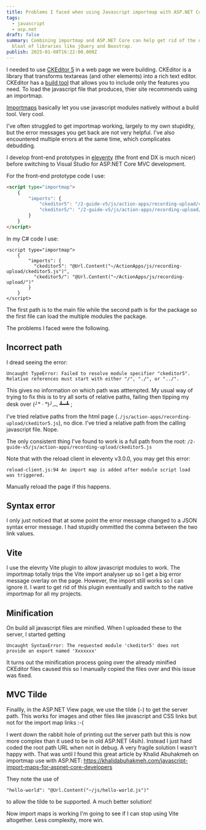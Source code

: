 ```yaml
---
title: Problems I faced when using Javascript importmap with ASP.NET Core
tags:
  - javascript
  - asp.net
draft: false
summary: Combining importmap and ASP.NET Core can help get rid of the default
  bloat of libraries like jQuery and Boostrap.
publish: 2025-01-08T16:22:00.000Z
---
```

I needed to use [CKEditor 5](https://github.com/ckeditor/ckeditor5/) in a web page we were building. CKEditor is a library that transforms textareas (and other elements) into a rich text editor.  CKEditor has a [build tool](https://ckeditor.com/ckeditor-5/builder/) that allows you to include only the features you need. To load the javascript file that produces, thier site recommends using an importmap.

[Importmaps](https://developer.mozilla.org/en-US/docs/Web/HTML/Element/script/type/importmap) basically let you use javascript modules natively without a build tool. Very cool.

I've often struggled to get importmap working, largely to my own stupidity, but the error messages you get back are not very helpful. I've also encountered multiple errors at the same time, which complicates debudding.

I develop front-end prototypes in [eleventy](<>) (the front end DX is much nicer) before switching to Visual Studio for ASP.NET Core MVC development.

For the front-end prototype code I use: 

</div>

<div class="pg-full-width">
<div class="pg-column-wide-1">

```html
<script type="importmap">
    {
        "imports": {
            "ckeditor5": "/2-guide-v5/js/action-apps/recording-upload/ckeditor5.js",
            "ckeditor5/": "/2-guide-v5/js/action-apps/recording-upload/"
        }
    }
</script>
```

</div>
</div>

<div class="pg-main-inner pg-flow">
In my C# code I use:
</div>

<div class="pg-full-width">
<div class="pg-column-wide-1">

```dotnet
<script type="importmap">
    {
        "imports": {
          "ckeditor5": "@Url.Content("~/ActionApps/js/recording-upload/ckeditor5.js")",
          "ckeditor5/": "@Url.Content("~/ActionApps/js/recording-upload/")"
        }
    }
</script>
```

</div>
</div>

<div class="pg-main-inner pg-flow">

The first path is to the main file while the second path is for the package so the first file can load the multiple modules the package.

The problems I faced were the following.

## Incorrect path

I dread seeing the error:

```jsstacktrace
Uncaught TypeError: Failed to resolve module specifier "ckeditor5". Relative references must start with either "/", "./", or "../".
```

This gives no information on which path was atttempted. My usual way of trying to fix this is to try all sorts of relative paths, failing then tipping my desk over (╯° · °)╯︵ ┻━┻ ;

I've tried relative paths from the html page (`./js/action-apps/recording-upload/ckeditor5.js`), no dice. I've tried a relative path from the calling javascript file. Nope.

The only consistent thing I've found to work is a full path from the root: `/2-guide-v5/js/action-apps/recording-upload/ckeditor5.js`

Note that with the reload client in eleventy v3.0.0, you may get this error:

```jsstacktrace
reload-client.js:94 An import map is added after module script load was triggered.
```

Manually reload the page if this happens.

## Syntax error

I only just noticed that at some point the error message changed to a JSON syntax error message. I had stupidly ommitted the comma between the two link values.

## Vite

I use the elevnty Vite plugin to allow javascript modules to work. The importmap totally trips the Vite import analyser up so I get a big error message overlay on the page. However, the import still works so I can ignore it. I want to get rid of this plugin eventually and switch to the native importmap for all my projects.

## Minification

On build all javascript files are minified. When I uploaded these to the server, I started getting

```jsstacktrace
Uncaught SyntaxError: The requested module 'ckeditor5' does not provide an export named 'Xxxxxxx'
```

It turns out the minification process going over the already minified CKEditor files caused this so I manually copied the files over and this issue was fixed.

## MVC Tilde

Finallly, in the ASP.NET View page, we use the tilde (`~`) to get the server path. This works for images and other files like javascript and CSS links but not for the import map links :-(

I went down the rabbit hole of printing out the server path but this is now more complex than it used to be in old ASP.NET (4sih). Instead I just hard coded the root path URL when not in debug. A very fragile solution I wasn't happy with. That was until I found this great article by Khalid Abuhakmeh on importmap use with ASP.NET: <https://khalidabuhakmeh.com/javascript-import-maps-for-aspnet-core-developers> 

They note the use of 

```dotnet
"hello-world": "@Url.Content("~/js/hello-world.js")"
```

to allow the tilde to be supported. A much better solution!

Now import maps is working I'm going to see if I can stop using Vite altogether. Less complexity, more win.
